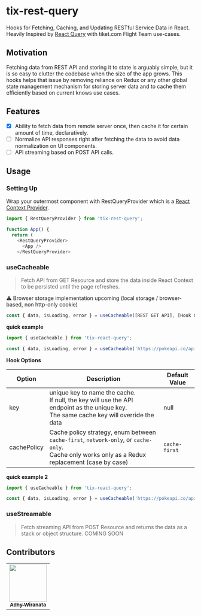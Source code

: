 # tix-rest-query
Hooks for Fetching, Caching, and Updating RESTful Service Data in React. Heavily Inspired by [React Query](https://github.com/tannerlinsley/react-query) with tiket.com Flight Team use-cases.

## Motivation

Fetching data from REST API and storing it to state is arguably simple, but it is so easy to clutter the codebase when the size of the app grows. This hooks helps that issue by removing reliance on Redux or any other global state management mechanism for storing server data and to cache them efficiently based on current knows use cases.

## Features

- [x] Ability to fetch data from remote server once, then cache it for certain amount of time, declaratively.
- [ ] Normalize API responses right after fetching the data to avoid data normalization on UI components.
- [ ] API streaming based on POST API calls.

## Usage

### Setting Up

Wrap your outermost component with RestQueryProvider which is a [React Context Provider](https://reactjs.org/docs/context.html#contextprovider).

```javascript
import { RestQueryProvider } from 'tix-rest-query';

function App() {
  return (
    <RestQueryProvider>
      <App />
    </RestQueryProvider>
```

### useCacheable

> Fetch API from GET Resource and store the data inside React Context to be persisted until the page refreshes.

⚠️ Browser storage implementation upcoming (local storage / browser-based, non http-only cookie)

```javascript
const { data, isLoading, error } = useCacheable([REST GET API], [Hook Options]);
```

__quick example__

```javascript
import { useCacheable } from 'tix-react-query';

const { data, isLoading, error } = useCacheable('https://pokeapi.co/api/v2/pokemon/xerneas');
```

__Hook Options__

|Option|Description|Default Value|
|---|---|---|
|key|unique key to name the cache. <br />If null, the key will use the API endpoint as the unique key. <br />The same cache key will override the data|null|
|cachePolicy|Cache policy strategy, enum between `cache-first`, `network-only`, or `cache-only`. <br />Cache only works only as a Redux replacement (case by case)|`cache-first`|


__quick example 2__

```javascript
import { useCacheable } from 'tix-react-query';

const { data, isLoading, error } = useCacheable('https://pokeapi.co/api/v2/pokemon/yveltal', { key: 'yveltal', cachePolicy: 'network-only' });
```


### useStreamable

> Fetch streaming API from POST Resource and returns the data as a stack or object structure. COMING SOON

## Contributors

<table>
  <tr>
    <td align="center"><a href="https://adhywiranata.com"><img src="https://avatars2.githubusercontent.com/u/72432393?s=460&u=712228020084b9c33c2608998432114f41e045a2&v=4" width="100px;" alt=""/><br /><sub><b>Adhy Wiranata</b></sub></a><br /></td>
  </tr>
</table>
